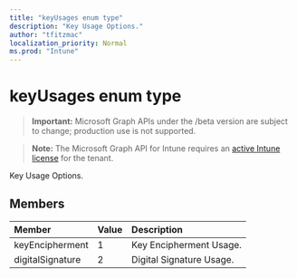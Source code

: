 ```yaml
---
title: "keyUsages enum type"
description: "Key Usage Options."
author: "tfitzmac"
localization_priority: Normal
ms.prod: "Intune"
---
```


# keyUsages enum type

> **Important:** Microsoft Graph APIs under the /beta version are subject to change; production use is not supported.

> **Note:** The Microsoft Graph API for Intune requires an [active Intune license](https://go.microsoft.com/fwlink/?linkid=839381) for the tenant.

Key Usage Options.

## Members
|Member|Value|Description|
|:---|:---|:---|
|keyEncipherment|1|Key Encipherment Usage.|
|digitalSignature|2|Digital Signature Usage.|




